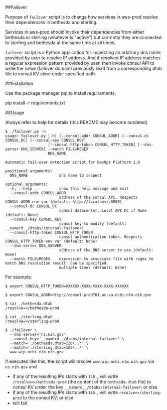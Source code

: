 ##Failover

Purpose of `failover` script is to change how services in aws-prod resolve their dependencies in bethesda and sterling.

Services in aws-prod should invoke their dependencies from either bethesda or sterling (whatever is "active")
but currently they are connected to sterling and bethesda at the same time at all times.

`failover` script is a Python application for inspecting an arbitrary dns name provided by user to resolve IP address.
And if resolved IP address matches a regular expression pattern provided by user, then invoke consul API to 
write the value (failover domain) previously read from a corresponding dtab file to consul KV store under specified path.


##Installation

Use the package manager pip to install requirements.

pip install -r requirements.txt

##Usage

Always refer to help for details (this README may become outdated)

```
$ ./failover.py -h
usage: failover.py [-h] [--consul-addr CONSUL_ADDR] [--consul-dc CONSUL_DC] [--consul-key CONSUL_KEY]
                   [--consul-http-token CONSUL_HTTP_TOKEN] [--dns-server DNS_SERVER] --match FILE=REGEX
                   DNS_NAME

Automatic fail-over detection script for DevOps Platform 1.0

positional arguments:
  DNS_NAME              dns name to inspect

optional arguments:
  -h, --help            show this help message and exit
  --consul-addr CONSUL_ADDR
                        address of the consul API. Respects CONSUL_ADDR env var (default: http://localhost:8500)
  --consul-dc CONSUL_DC
                        consul datacenter. Local API DC if None (default: None)
  --consul-key CONSUL_KEY
                        consul key to modify (default: __namerd__/dtabs/internal-failover)
  --consul-http-token CONSUL_HTTP_TOKEN
                        consul authentication token. Respects CONSUL_HTTP_TOKEN env var (default: None)
  --dns-server DNS_SERVER
                        address of the DNS server to use (default: None)
  --match FILE=REGEX    expression to associate file with regex to match DNS resolution result. Can be specified
                        multiple times (default: None)

```

For example:
```
$ export CONSUL_HTTP_TOKEN=XXXXXX-XXXX-XXXX-XXXX-XXXXXX

$ export CONSUL_ADDR=http://consul-prod701.ac-va.ncbi.nlm.nih.gov

$ cat ./bethesda.dtab
/resolve=>/bethesda-prod

$ cat ./sterling.dtab
/resolve=>/sterling-prod

$ ./failover \
  --dns-server='ns.nih.gov'
  --consul-key='__namerd__/dtabs/internal-failover' \
  --match='./bethesda.dtab=130\..*' \
  --match='./sterling.dtab=165\..*' \
  www.wip.ncbi.nlm.nih.gov
```

If executed like this, the script will resolve `www.wip.ncbi.nlm.nih.gov` via `ns.nih.gov` and 

* if any of the resulting IPs starts with `130.`, will write `/resolve=>/bethesda-prod` (the content of the
 `bethesda.dtab` file) to consul KV under the key `__namerd__/dtabs/internal-failover`; or else
* if any of the resulting IPs starts with `165.`, will write `resolve=>/sterling-prod` to the consul KV; or else
* will fail
